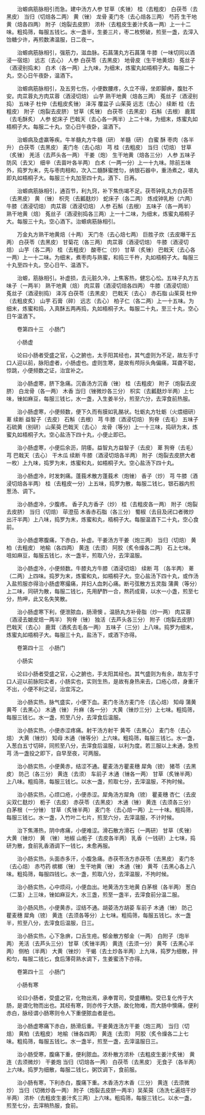 <!-- { "loadSidebar": true } -->
　　治螈病筋脉相引而急。建中汤方人参 甘草（炙锉） 桂（去粗皮） 白茯苓（去黑皮） 当归（切焙各二两） 黄（锉） 龙骨 麦门冬（去心焙各三两） 芍药 生干地黄（焙各四两） 附子（炮裂去皮脐） 浓朴（去粗皮生姜汁炙各一两）上一十二味。粗捣筛，每服五钱匕。水一盏半，生姜三片，枣二枚劈破，煎至一盏，去滓入饴糖少许，再煎数沸温服，日二夜一。

　　治螈病筋脉相引，强筋力，滋血脉。石菖蒲丸方石菖蒲 牛膝（一味切同以酒浸一宿焙） 远志（去心） 人参 白茯苓（去黑皮） 地骨皮（生干地黄焙） 菟丝子（酒浸别捣末） 白术（各一两）上九味，为细末，炼蜜丸如梧桐子大。每服二十丸，空心日午夜卧，温酒下。

　　治螈病筋脉相引，及五劳七伤，小便数腰疼，久立不得，坐即脚痹，腹肚不安。肉苁蓉丸方肉苁蓉（酒浸切焙） 山芋 熟干地黄（焙各三两） 菟丝子（酒浸别捣） 五味子 杜仲（去粗皮炙锉） 泽泻 覆盆子 山茱萸 远志（去心） 续断 桂（去粗皮） 附子（炮裂去皮脐） 甘草（炙锉） 白茯苓（去黑皮） 石斛（去根） 鹿茸（去毛酥炙） 人参 蛇床子 巴戟天（去心各一两半）上二十味，为细末，炼蜜丸如梧桐子大。每服二十丸，空心日午夜卧，温酒下。

　　治螈病及虚羸等疾。牛羊髓丸方牛髓（研） 羊髓（研） 白蜜 酥 枣肉（各半升） 白茯苓（去黑皮） 麦门冬（去心焙） 芎 桂（去粗皮） 当归（切焙） 甘草（炙锉） 羌活（去芦头各一两） 干姜（炮） 生干地黄（焙各三分） 人参 五味子 防风（去叉） 细辛（去苗叶各半两） 白术（一两一分）上一十九味。除前五味外，捣罗为末，先与枣肉相和，次入二髓酥蜜搅匀，纳银石器中，重汤煮之，堪丸即丸如梧桐子大。每服三十丸加至四十丸，酒下、日再。

　　治螈病筋脉相引，通百节，利九窍，补下焦伤竭不足。茯苓钟乳丸方白茯苓（去黑皮） 黄 （锉） 枳壳（去瓤麸炒） 蛇床子（各二两） 炼成钟乳粉（六两） 牛膝（酒浸切焙） 肉苁蓉（酒浸切焙） 人参 石斛（去根） 五味子（各一两半） 熟干地黄（焙） 菟丝子（酒浸别捣各三两）上一十二味，为细末，炼蜜丸梧桐子大。每服三十丸，空心酒下。治螈病筋脉相引。

　　万金丸方熟干地黄焙（十两） 天门冬（去心焙七两） 巨胜子炊（去皮曝干五两） 白茯苓（去黑皮） 甘菊花（各三两） 肉苁蓉（酒浸切焙） 牛膝（酒浸切焙） 山芋（各二两） 桂（去粗皮） 酸枣仁（炒） 甘草（炙锉） 巴戟天（去心各一两）上一十二味。为细末，煮枣肉与熟蜜，和捣三千杵，丸如梧桐子大。每服三十丸至四十丸，空心日午、温酒下。

　　治螈，筋脉相引。补虚损，去元脏久冷，上焦客热，健忘心忪。五味子丸方五味子（一两半） 熟干地黄（焙） 肉苁蓉（酒浸切焙各四两） 牛膝（酒浸切焙） 菟丝子（酒浸别捣） 泽泻 白茯苓（去黑皮） 巴戟天（去心） 赤石脂 山茱萸 杜仲（去粗皮炙） 山芋 石膏（碎） 远志（去心） 柏子仁（各二两）上一十五味。为细末，炼蜜和捣，入真酥五两再捣，丸如梧桐子大。每服二十丸，至三十丸，空心日午温酒下。

　　卷第四十三　小肠门

　　小肠虚

　　论曰小肠者受盛之官，心之腑也，太手阳其经也，其气虚则为不足，故左手寸口人迎以前，脉阳虚者，小肠虚也。虚则生寒，是故有颅际头角偏痛，耳聋不聪，惊跳，小便频数之证，治宜补之。

　　治小肠虚寒，脐下急痛。沉香汤方沉香（锉） 桂（去粗皮） 附子（炮裂去皮脐） 白龙骨（各一两） 木香 当归（锉微炒各三分） 枳实（去瓤麸炒半两）上七味，锉如麻豆，每服三钱匕，水一盏，入生姜半分，煎至六分，去滓食前热服。

　　治小肠虚寒，小便频数，便下久而有膜如乳酪状。牡蛎丸方牡蛎（火煨细研） 萆 续断 益智子（去皮） 石斛（去根） 芎 牛膝（酒浸切焙） 狗脊（去毛） 五味子 石硫黄（别研） 山茱萸 巴戟天（去心） 龙骨（等分）上一十三味，捣研为末，炼蜜丸如梧桐子大。空心盐汤下四十丸，小便止即已。

　　治小肠虚寒，小便后余沥，阴痿。益智丸方益智子（去皮） 萆 狗脊（去毛） 芎 巴戟天（去心） 干木瓜 续断 牛膝（酒浸切焙各半两） 附子（炮裂去皮脐大者一枚）上九味，捣罗为末，炼蜜和丸，如梧桐子大。空心盐汤下四十丸。

　　治小肠虚冷，时发刺痛。蓬莪术散方蓬莪术（炮锉） 香子（炒） 芎 牛膝（酒浸切焙各半两） 桂（去粗皮一分）上五味，捣罗为散，每服二钱匕，银石器内煎葱汤、调下。

　　治小肠虚冷，少腹疼。 香子丸方香子（炒） 桂（去粗皮各一两） 附子（炮裂去皮脐） 当归（切焙） 荜澄茄 木香赤石脂（各三分） 蜀椒（去目及闭口者微炒出汗半两）上八味，捣罗为末，炼蜜和丸，梧桐子大。每服温酒下二十丸，空心食前。

　　治小肠虚寒腹痛，下赤白，补虚。干姜汤方干姜（炮三两） 当归（切焙） 黄柏（去粗皮） 地榆（各四两） 黄连（去须） 阿胶（炙令燥各二两） 石上七味。 咀如麻豆，每服五钱匕，水一盏半，煎取八分，去滓温服。

　　治小肠虚冷，小便频数。牛膝丸方牛膝（酒浸切焙） 续断 芎 （各半两） 萆 （二两）上四味。捣罗为末，炼蜜和丸，如梧桐子大。空心盐汤下四十丸，或作汤入盐煎服亦得治小肠虚寒撮痛，并妇人血刺心痛。断弓弦散方五灵脂 蒲黄（等分）上二味，同研为散，每服二钱匕，先用酽酢一合，熬药成膏，以水一小盏，煎至七分，热呷，此又名失笑散。

　　治小肠虚寒下利，便泄脓血，肠滑懊 。温肠丸方补骨脂（炒一两） 肉苁蓉（酒浸去皴皮焙一两半） 狗脊（锉） 独活（去芦头各三分） 附子（炮裂去皮脐） 巴戟天（去心） 鹿茸（酒炙去毛各一两） 五味子（三分）上八味。捣罗为细末，炼蜜丸如梧桐子大。每服三十丸，盐汤下，或酒下亦得。

　　卷第四十三　小肠门

　　小肠实

　　论曰小肠者受盛之官，心之腑也，手太阳其经也。其气盛则为有余，故左手寸口人迎以前脉阳实者，小肠实也，实则生热，是故有身热来去，口疮心烦，身重汗不出，小便不利之证，治宜泻之。

　　治小肠实热，脉气盛实，小便下血。麦门冬汤方麦门冬（去心焙） 知母 蒲黄 黄芩（去黑心） 木通（锉） 升麻（各一分） 大黄（锉炒三分）上七味。粗捣筛，每服三钱匕。水一盏，煎至八分，去滓食后温服。

　　治小肠实热，小便赤涩疼痛。射干汤方射干 黄芩（去黑心） 麦门冬（去心焙） 大黄（锉炒） 知母 木通（锉等分）上六味。粗捣筛，每服三钱匕。水一盏，入葱白五寸切碎，同煎至八分，去滓食后温服，以利为度。若三服以上未通，急煎芎 汤一盏投之即下，自早至夜，可两服。

　　治小肠实热，小便黄赤，结涩不通。瞿麦汤方瞿麦穗 犀角（镑） 猪苓（去黑皮） 防己（各三分） 黄连（去须） 车前子 木通（锉各一两） 甘草（炙锉半两）上八味。粗捣筛，每服三钱匕。以水一盏，煎取七分，去滓温服，不拘时候。

　　治小肠实热，心烦口疮，小便赤涩。犀角汤方犀角（镑） 瞿麦穗 杏仁（去皮尖双仁麸炒） 栀子（去皮） 赤茯苓（去黑皮） 木通（锉） 黄连（去须各三分） 白茅根（一分锉） 甘草（炙锉半两） 麦门冬（去心焙一两）上一十味。粗捣筛，每服三钱匕。水一盏，入竹叶二七片，煎至六分，去滓温服，不计时候。

　　治下焦滞热，阴中疼痛，小便难涩。滑石散方滑石（一两研） 甘草（炙锉） 大黄（锉炒） 黄 （锉） 地椒 山栀子（去皮各半两） 乳香（一钱研）上七味，捣研为散，食前乳香酒调下一钱匕，未愈再服。

　　治小肠实热，头面赤多汗，小腹急痛。赤茯苓汤方赤茯苓（去黑皮） 麦门冬（去心焙） 赤芍药 槟榔（锉） 生干地黄（锉） 木通（锉） 黄芩（去黑心各上八味。粗捣筛，每服四钱匕。水一盏，煎取八分，去滓温服，不拘时候。

　　治小肠实热，心中烦闷，小便血出。地黄汤方生地黄 白茅根（各半两） 葱白（二茎）上三味，锉如麻豆大，水三盏，煎至一盏半，去滓食前分温二服。

　　治小肠风热，小便黄赤，涩结不通。胡荽汤方胡荽 车前子 木通（锉） 防己 瞿麦穗 犀角（镑） 黄连（去须各等分）上七味。粗捣筛，每服五钱匕。水一盏半，煎至八分，去滓食后温服，日三。

　　治小肠实热，心下急痹，口舌生疮。郁金散方郁金（一两） 白附子（炮半两） 羌活（去芦头三分） 甘草（炙锉半两） 黄连（去须一分） 黄芩（去黑心半两） 侧柏（半两） 大黄（锉炒） 干蝎（去土炒各半两）上九味，捣罗为细散，拌和匀，每服二钱匕，食后薄荷熟水调下，生姜蜜汤下亦得。

　　卷第四十三　小肠门

　　小肠有寒

　　论曰小肠者，受盛之官，化物出焉，承奉胃司，受盛糟粕。受已复化传于大肠，是谓化物而出也。其经有寒，则亦传于大肠，故化物难，而大肠中懊痛，便利赤白，脉经谓小肠寒则令人下重便脓血者是也。

　　治小肠虚寒痛下赤白，肠滑后重。干姜黄连汤方干姜（炮三两） 当归（切焙） 黄柏（去粗皮） 地榆（锉各四两） 黄连（去须） 阿胶（炙令燥各二上七味。粗捣筛，每服五钱匕。水一盏半，煎至一盏，去滓温服日三。

　　治小肠受寒，腹痛下重，便利脓血。浓朴散方浓朴（去粗皮生姜汁炙锉） 黄连（去须微炒） 干姜炮 当归（切焙各一两） 白茯苓（去黑皮） 无食子（各半两）上六味。捣罗为细散，每服二钱匕，粥饮调下，食前服。

　　治小肠有寒，下利赤白，腹痛下重。木香汤方木香（三分） 黄连（去须微炒） 当归（切微炒各一两） 附子（炮裂去皮脐一两半）吴茱萸（汤洗七遍焙干炒半两） 浓朴（去粗皮生姜汁炙三两）上六味。粗捣筛，每服三钱匕。以水一盏，煎至七分，去滓稍热服，食前。

